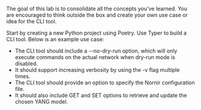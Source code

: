 
The goal of this lab is to consolidate all the concepts you've learned. You are encouraged to think outside the box and create your own use case or idea for the CLI tool.

Start by creating a new Python project using Poetry. Use Typer to build a CLI tool. Below is an example use case:

- The CLI tool should include a --no-dry-run option, which will only execute commands on the actual network when dry-run mode is disabled.
- It should support increasing verbosity by using the -v flag multiple times.
- The CLI tool should provide an option to specify the Nornir configuration file.
- It should also include GET and SET options to retrieve and update the chosen YANG model.
